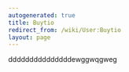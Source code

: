 ```yaml
---
autogenerated: true
title: Buytio
redirect_from: /wiki/User:Buytio
layout: page
---
```


dddddddddddddddewggwqgweg
